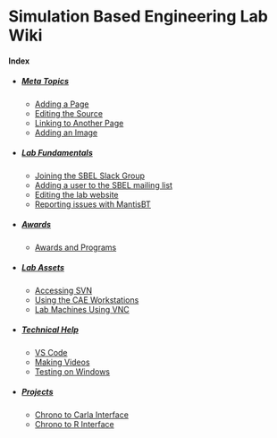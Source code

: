 # Simulation Based Engineering Lab Wiki

#### Index
- ##### [Meta Topics](/lab-wiki/meta/index.html)
	- [Adding a Page](/lab-wiki/meta/adding-a-page.html)
	- [Editing the Source](/lab-wiki/meta/editing-the-source.html)
	- [Linking to Another Page](/lab-wiki/meta/linking-to-another-page.html)
	- [Adding an Image](/lab-wiki/meta/adding-an-image.html)

- ##### [Lab Fundamentals](/lab-wiki/fundamentals/index.html)
	- [Joining the SBEL Slack Group](/lab-wiki/fundamentals/joining-the-sbel-slack-group.html)
	- [Adding a user to the SBEL mailing list](/lab-wiki/fundamentals/adding-a-user-to-the-sbel-mailing-list.html)
    - [Editing the lab website](/lab-wiki/fundamentals/lab-website)
    - [Reporting issues with MantisBT](/lab-wiki/fundamentals/reporting-issues-and-tasks)

- ##### [Awards](/lab-wiki/awards/index.html)
    - [Awards and Programs](/lab-wiki/awards/awards-and-programs.html)

- ##### [Lab Assets](/lab-wiki/lab-assets/index.html)
    - [Accessing SVN](/lab-wiki/lab-assets/accessing-svn.html)
	- [Using the CAE Workstations](/lab-wiki/lab-assets/using-the-cae-workstations.html)
	- [Lab Machines Using VNC](/lab-wiki/lab-assets/lab-machines-using-vnc.html)

- ##### [Technical Help](/lab-wiki/technical/index.html)
	- [VS Code](/lab-wiki/technical/vscode.html)
	- [Making Videos](/lab-wiki/technical/making-videos.html)
    - [Testing on Windows](/lab-wiki/technical/testing-on-windows)

- ##### [Projects](/lab-wiki/projects/index.html)
    - [Chrono to Carla Interface](/lab-wiki/projects/Chrono-Carla-Interface)
    - [Chrono to R Interface](/lab-wiki/projects/Chrono-R-Interface)